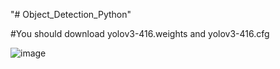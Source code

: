"# Object_Detection_Python" 

#You should download yolov3-416.weights and yolov3-416.cfg

![image](https://github.com/user-attachments/assets/b08f2ac2-6c1d-414f-a206-d8971168813d)
